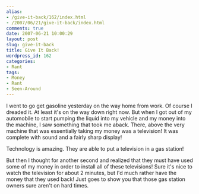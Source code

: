 ```yaml
---
alias:
- /give-it-back/162/index.html
- /2007/06/21/give-it-back/index.html
comments: true
date: 2007-06-21 10:00:29
layout: post
slug: give-it-back
title: Give It Back!
wordpress_id: 162
categories:
- Rant
tags:
- Money
- Rant
- Seen-Around
---
```


I went to go get gasoline yesterday on the way home from work.  Of course I dreaded it.  At least it's on the way down right now.  But when I got out of my automobile to start pumping the liquid into my vehicle and my money into the machine, I saw something that took me aback.  There, above the very machine that was essentially taking my money was a television!  It was complete with sound and a fairly sharp display!

Technology is amazing.  They are able to put a television in a gas station!

But then I thought for another second and realized that they must have used some of my money in order to install all of these televisions!  Sure it's nice to watch the television for about 2 minutes, but I'd much rather have the money that they used back!  Just goes to show you that those gas station owners sure aren't on hard times.
